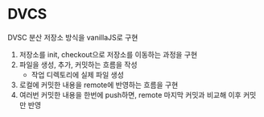 # DVCS

DVSC 분산 저장소 방식을 vanillaJS로 구현

1. 저장소를 init, checkout으로 저장소를 이동하는 과정을 구현
2. 파일을 생성, 추가, 커밋하는 흐름을 작성
   - 작업 디렉토리에 실제 파일 생성
3. 로컬에 커밋한 내용을 remote에 반영하는 흐름을 구현
4. 여러번 커밋한 내용을 한번에 push하면, remote 마지막 커밋과 비교해 이후 커밋만 반영
